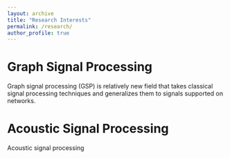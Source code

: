 ```yaml
---
layout: archive
title: "Research Interests"
permalink: /research/
author_profile: true
---
```


# Graph Signal Processing
Graph signal processing (GSP) is relatively new field that takes classical signal processing techniques and generalizes them to signals supported on networks. 

# Acoustic Signal Processing
Acoustic signal processing
